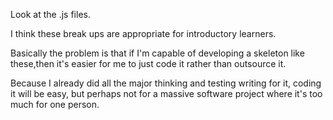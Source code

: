 Look at the .js files. 

I think these break ups are appropriate for introductory learners.

Basically the problem is that if I'm capable of developing a skeleton like these,then it's easier for me to just code it rather than outsource it. 
 
Because I already did all the major thinking and testing writing for it, coding it will be easy,
but perhaps not for a massive software project where it's too much for one person.

